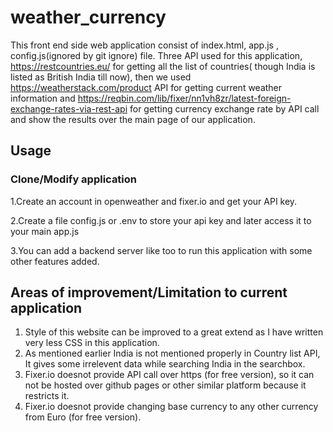 # weather_currency
This front end side web application consist of index.html, app.js , config.js(ignored by git ignore) file. Three API used for this application, https://restcountries.eu/ for getting all the list of countries( though India is listed as British India till now), then we used 
https://weatherstack.com/product API for getting current weather information and https://reqbin.com/lib/fixer/nn1vh8zr/latest-foreign-exchange-rates-via-rest-api for getting currency exchange rate by API call and show the results over the main page of our application.
## Usage
### Clone/Modify application
1.Create an account in openweather and fixer.io and get your API key.

2.Create a file config.js or .env to store your api key and later access it to your main app.js

3.You can add a backend server like too to run this application with some other features added. 
## Areas of improvement/Limitation to current application
1. Style of this website can be improved to a great extend as I have written very less CSS in this application.
2. As mentioned earlier India is not mentioned properly in Country list API, It gives some irrelevent data while searching India in the searchbox.
3. Fixer.io  doesnot provide API call over https (for free version), so it can not be hosted over github pages or other similar platform because it restricts it. 
4. Fixer.io doesnot provide changing base currency to any other currency from Euro (for free version).
